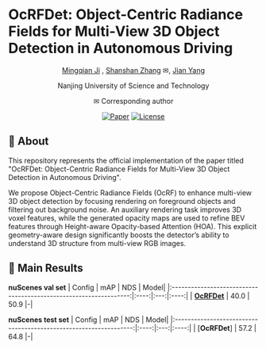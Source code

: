 # OcRFDet: Object-Centric Radiance Fields for Multi-View 3D Object Detection in Autonomous Driving

<div align="center">

[Mingqian Ji](https://github.com/Mingqj) </sup>,
[Shanshan Zhang](https://shanshanzhang.github.io/) ✉</sup>,
[Jian Yang](https://scholar.google.com/citations?user=6CIDtZQAAAAJ&hl=zh-CN) </sup>

Nanjing University of Science and Technology

✉ Corresponding author

[![Paper](https://img.shields.io/badge/arXiv-PDF-b31b1b)](https://arxiv.org/abs/2506.23565)
[![License](https://img.shields.io/badge/License-Apache--2.0-929292)](https://www.apache.org/licenses/LICENSE-2.0)

</div>

## 📖 About

This repository represents the official implementation of the paper titled "OcRFDet: Object-Centric Radiance Fields for Multi-View 3D Object Detection in Autonomous Driving".

We propose Object-Centric Radiance Fields (OcRF) to enhance multi-view 3D object detection by focusing rendering on foreground objects and filtering out background noise. An auxiliary rendering task improves 3D voxel features, while the generated opacity maps are used to refine BEV features through Height-aware Opacity-based Attention (HOA). This explicit geometry-aware design significantly boosts the detector’s ability to understand 3D structure from multi-view RGB images.

## 💾 Main Results

**nuScenes val set**
| Config                                                            | mAP  | NDS | Model|
|:-----------------------------------------------------------------:|:----:|:---:|:----:|
| [**OcRFDet**](configs/ocrfdet/ocrfdet.py) | 40.0 | 50.9 |-|

**nuScenes test set**
| Config                                                            | mAP  | NDS | Model|
|:-----------------------------------------------------------------:|:----:|:---:|:----:|
| [**OcRFDet**] | 57.2 | 64.8 |-|
